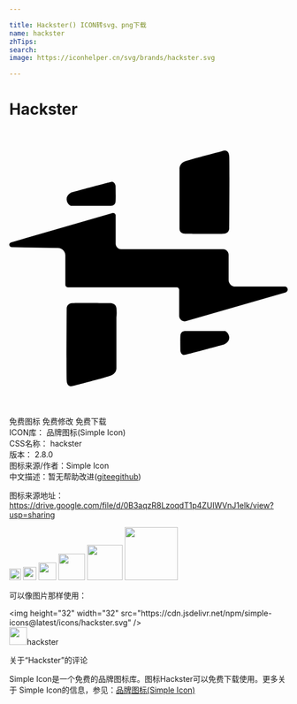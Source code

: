 ```yaml
---

title: Hackster() ICON转svg、png下载
name: hackster
zhTips: 
search: 
image: https://iconhelper.cn/svg/brands/hackster.svg

---
```


# Hackster  <small style="font-size: 60%;font-weight: 100"></small>

<div id="svg" class="svg-wrap">
<svg role="img" viewBox="0 0 24 24" xmlns="http://www.w3.org/2000/svg"><title>Hackster icon</title><path d="M18.425 10.349c.262 0 .48.209.48.479v2.155c0 .32.26.582.58.582h4.26c.295 0 .355.426.068.504l-8.568 2.468c-.248.073-.509-.068-.581-.317-.013-.043-.021-.088-.019-.133v-2.252c-.002-.115-.094-.209-.209-.21H5.042c-.114-.001-.207-.093-.209-.207v-2.53c.001-.353-.28-.643-.634-.65l-3.998-.07c-.235-.01-.278-.34-.052-.408l8.76-2.529c.111-.029.225.037.254.146.004.016.007.033.007.053v2.441c0 .26.217.478.479.478h8.776zM8.788 4.543c.305-.052.375.348.375.348s.025.947 0 1.338c-.027.39-.383.375-.383.375H5.304s-.315-.113-.357-.522c-.053-.408.434-.636.434-.636s3.104-.851 3.405-.903h.002zm5.885-1.104s-.045-.461.471-.66c.512-.191 3.268-.904 3.268-.904s.512-.2.547.471c.035.668 0 6.178 0 6.178s.018.451-.469.486c-.488.035-3.225 0-3.225 0s-.592.053-.592-.417V3.439zm.078 14.332c.025-.391.383-.375.375-.384h3.475s.305.113.357.522c.053.408-.436.635-.436.635s-3.102.851-3.406.902c-.305.062-.365-.339-.365-.339s-.025-.945 0-1.336zm-5.518 2.79s.051.461-.471.66c-.513.19-3.268.903-3.268.903s-.514.201-.547-.47c-.035-.668 0-6.178 0-6.178s-.018-.451.469-.486 3.225 0 3.225 0 .529-.053.592.417c.059.46 0 .79 0 .79v4.364z"/></svg>
</div>
<detail full-name='hackster'></detail>

<div class="detail-page">
<p>
<span><span class="badge-success badge">免费图标</span> <span class="badge-success badge">免费修改</span>  <span class="badge-success badge">免费下载</span> </span>
<br/>
<span>
ICON库：
<span class="badge-secondary badge">品牌图标(Simple Icon)</span> 
</span>
<br/>
<span>
CSS名称：
<span class="badge-secondary badge">hackster</span> 
</span>

<br/>
<span>
版本：
<span class="badge-secondary badge">2.8.0</span> 
</span>
<br/>
<span>图标来源/作者：<span class="badge-light badge">Simple Icon</span></span> 
<br/>
<span class="zh-detail">中文描述：暂无<span class="help-link"><span>帮助改进</span>(<a href="https://gitee.com/liuwave/icon-helper/edit/master/json/brands/hackster.json" target="_blank" rel="noopener noreferrer">gitee</a><a href="https://github.com/liuwave/icon-helper/edit/master/json/brands/hackster.json" target="_blank" rel="noopener noreferrer">github</a></span>)</span><br/>
</p>
</div><div class="description description alert alert-light"><p>图标来源地址：<a href="https://drive.google.com/file/d/0B3aqzR8LzoqdT1p4ZUlWVnJ1elk/view?usp=sharing" target="_blank" rel="noopener noreferrer">https://drive.google.com/file/d/0B3aqzR8LzoqdT1p4ZUlWVnJ1elk/view?usp=sharing</a></p></div>
<div class="alert alert-dark">
<img height="21" width="21" src="https://cdn.jsdelivr.net/npm/simple-icons@latest/icons/hackster.svg" />
<img height="24" width="24" src="https://cdn.jsdelivr.net/npm/simple-icons@latest/icons/hackster.svg" />
<img height="32" width="32" src="https://cdn.jsdelivr.net/npm/simple-icons@latest/icons/hackster.svg" />
<img height="48" width="48" src="https://cdn.jsdelivr.net/npm/simple-icons@latest/icons/hackster.svg" />
<img height="64" width="64" src="https://cdn.jsdelivr.net/npm/simple-icons@latest/icons/hackster.svg" />
<img height="96" width="96" src="https://cdn.jsdelivr.net/npm/simple-icons@latest/icons/hackster.svg" />

</div>
<div>
  <p>可以像图片那样使用：    
  </p>
  <div class="alert alert-primary" style="font-size: 14px">
    &lt;img height="32" width="32" src="https://cdn.jsdelivr.net/npm/simple-icons@latest/icons/hackster.svg" /&gt;
    <copy-btn content='<img height="32" width="32" src="https://cdn.jsdelivr.net/npm/simple-icons@latest/icons/hackster.svg" />'></copy-btn>
  </div>
  <div class="alert alert-secondary">
    <img height="32" width="32" src="https://cdn.jsdelivr.net/npm/simple-icons@latest/icons/hackster.svg" />hackster
    <copy-btn content="hackster" btn-title="复制图标名称"></copy-btn>
  </div>
</div>

<Vssue title="关于“Hackster”的评论" >关于“Hackster”的评论</Vssue>


<div><p>Simple Icon是一个免费的品牌图标库。图标Hackster可以免费下载使用。更多关于  Simple Icon的信息，参见：<a target="_blank" href="https://iconhelper.cn/brands.html">品牌图标(Simple Icon)</a>
</p></div>
